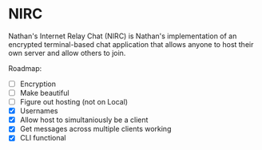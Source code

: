 # NIRC

Nathan's Internet Relay Chat (NIRC) is Nathan's implementation of an encrypted terminal-based chat application that allows anyone to host their own server and allow others to join.

Roadmap:
- [ ] Encryption
- [ ] Make beautiful
- [ ] Figure out hosting (not on Local)
- [x] Usernames
- [x] Allow host to simultaniously be a client
- [x] Get messages across multiple clients working
- [x] CLI functional
